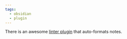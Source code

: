 ```yaml
---
tags:
  - obsidian
  - plugin
---
```


There is an awesome [linter plugin](https://github.com/platers/obsidian-linter) that auto-formats notes.
